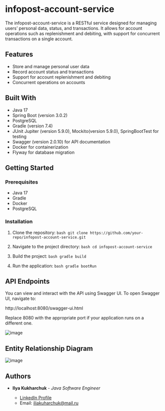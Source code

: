 # infopost-account-service

The infopost-account-service is a RESTful service designed for managing users’ personal data, status, and transactions. It allows for account operations such as replenishment and debiting, with support for concurrent transactions on a single account.

## Features

- Store and manage personal user data
- Record account status and transactions
- Support for account replenishment and debiting
- Concurrent operations on accounts

## Built With

- Java 17
- Spring Boot (version 3.0.2)
- PostgreSQL
- Gradle (version 7.4)
- JUnit Jupiter (version 5.9.0), Mockito(version 5.9.0), SpringBootTest for testing
- Swagger (version 2.0.10) for API documentation
- Docker for containerization
- Flyway for database migration

## Getting Started

### Prerequisites

- Java 17
- Gradle
- Docker
- PostgreSQL

### Installation

1. Clone the repository:
   `bash
   git clone https://github.com/your-repo/infopost-account-service.git`

2. Navigate to the project directory:
   `bash
   cd infopost-account-service`

3. Build the project:
   `bash
   gradle build`

4. Run the application:
   `bash
   gradle bootRun`


## API Endpoints

You can view and interact with the API using Swagger UI. To open Swagger UI, navigate to:

http://localhost:8080/swagger-ui.html

Replace 8080 with the appropriate port if your application runs on a different one.

![image](https://github.com/qrwtruyqieygfdh/InfopostAccountService/assets/63457388/c3e9003b-6b0e-40ca-a30a-f70abfea8918)

## Entity Relationship Diagram

![image](https://github.com/qrwtruyqieygfdh/InfopostAccountService/assets/63457388/c65845f5-20ba-4ac9-8c0c-7137e02d0487)

## Authors

- **Ilya Kukharchuk** - *Java Software Engineer*

   - [LinkedIn Profile](https://linkedin.com/in/ilya-kukharchuk)
   - Email: iliakuharchuk@mail.ru


